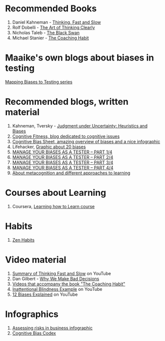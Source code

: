 # Recommended Books

1. Daniel Kahneman - [Thinking, Fast and Slow](https://www.amazon.com/Thinking-Fast-Slow-Daniel-Kahneman/dp/0374533555)  
2. Rolf Dobelli - [The Art of Thinking Clearly](https://www.amazon.com/Art-Thinking-Clearly-Rolf-Dobelli/dp/0062219693/)  
3. Nicholas Taleb - [The Black Swan](https://www.amazon.com/Black-Swan-Improbable-Nicholas-Hardcover/dp/B00BR9W8GM/)
4. Michael Stanier - [The Coaching Habit](https://www.amazon.com/Coaching-Habit-Less-Change-Forever/dp/0978440749/)

# Maaike's own blogs about biases in testing
[Mapping Biases to Testing series](https://www.maaikebrinkhof.nl/tag/mapping-biases-to-testing/)

# Recommended blogs, written material
1. Kahneman, Tversky - [Judgment under Uncertainty: Heuristics and Biases](http://people.hss.caltech.edu/~camerer/Ec101/JudgementUncertainty.pdf)  
2. [Cognitive Fitness, blog dedicated to cognitive issues](http://www.advanced-workplace.com/workplace-research/cognitive-fitness/)  
3. [Cognitive Bias Sheet, amazing overview of biases and a nice infographic](https://betterhumans.coach.me/cognitive-bias-cheat-sheet-55a472476b18#.o5csui155)  
4. Lifehacker, [Graphic about 20 biases](http://lifehacker.com/this-graphic-explains-20-cognitive-biases-that-affect-y-1730901381)  
5. [MANAGE YOUR BIASES AS A TESTER – PART 1/4](https://www.lyontesting.fr/en/manage-your-biases-as-a-tester-part-14/)
6. [MANAGE YOUR BIASES AS A TESTER – PART 2/4](https://www.lyontesting.fr/en/manage-your-biases-as-a-tester-part-24/)
7. [MANAGE YOUR BIASES AS A TESTER – PART 3/4](https://www.lyontesting.fr/en/manage-your-biases-as-a-tester-part-34/)
8. [MANAGE YOUR BIASES AS A TESTER – PART 4/4](https://www.lyontesting.fr/en/manage-your-biases-as-a-tester-part-44/)
9. [About metacognition and different approaches to learning](https://ciel.viu.ca/teaching-learning-pedagogy/designing-your-course/how-learning-works/ten-metacognitive-teaching-strategies)

# Courses about Learning
1. Coursera, [Learning how to Learn course](https://www.coursera.org/learn/learning-how-to-learn)

# Habits
1. [Zen Habits](https://zenhabits.net/)

# Video material
1. [Summary of Thinking Fast and Slow](https://youtu.be/uqXVAo7dVRU) on YouTube  
2. Dan Gilbert - [Why We Make Bad Decisions](https://www.ted.com/talks/dan_gilbert_researches_happiness?language=en)
3. [Videos that accompany the book "The Coaching Habit"](https://boxofcrayons.com/the-coaching-habit-book/the-coaching-habit-videos/)
4. [Inattentional Blindness Example](https://youtu.be/b7LuvAM6XLg) on YouTube
5. [12 Biases Explained](https://youtu.be/wEwGBIr_RIw) on YouTube

# Infographics
1. [Assessing risks in business infographic](http://res.cloudinary.com/yumyoshojin/image/upload/v1/pdf/risk-culture-2018.pdf)
2. [Cognitive Bias Codex](http://ritholtz.com/2016/09/cognitive-bias-codex/)
